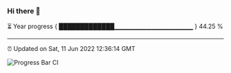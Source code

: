 ### Hi there 👋

⏳ Year progress { █████████████▁▁▁▁▁▁▁▁▁▁▁▁▁▁▁▁▁ } 44.25 %

---

⏰ Updated on Sat, 11 Jun 2022 12:36:14 GMT

![Progress Bar CI](https://github.com/ZhaoGui/ZhaoGui/workflows/Progress%20Bar%20CI/badge.svg)
